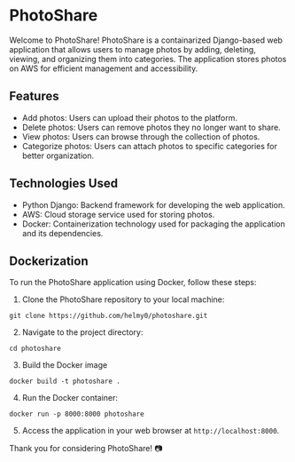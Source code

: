 # PhotoShare

Welcome to PhotoShare! PhotoShare is a containarized Django-based web application that allows users to manage photos by adding, deleting, viewing, and organizing them into categories. The application stores photos on AWS for efficient management and accessibility.

## Features

- Add photos: Users can upload their photos to the platform.
- Delete photos: Users can remove photos they no longer want to share.
- View photos: Users can browse through the collection of photos.
- Categorize photos: Users can attach photos to specific categories for better organization.

## Technologies Used

- Python Django: Backend framework for developing the web application.
- AWS: Cloud storage service used for storing photos.
- Docker: Containerization technology used for packaging the application and its dependencies.

## Dockerization

To run the PhotoShare application using Docker, follow these steps:

1. Clone the PhotoShare repository to your local machine:
```
git clone https://github.com/helmy0/photoshare.git
```

2. Navigate to the project directory:
```
cd photoshare
```

3. Build the Docker image

```
docker build -t photoshare .
```


4. Run the Docker container:
```
docker run -p 8000:8000 photoshare
```


5. Access the application in your web browser at `http://localhost:8000`.

Thank you for considering PhotoShare! 📷
